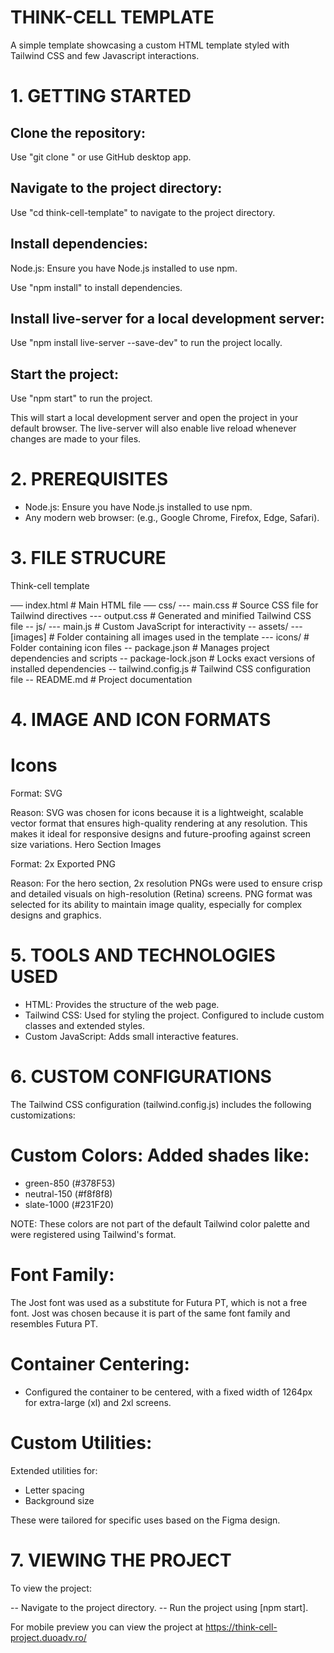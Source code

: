 # THINK-CELL TEMPLATE

A simple template showcasing a custom HTML template styled with Tailwind CSS and few Javascript interactions.

# 1. GETTING STARTED

## Clone the repository:

Use "git clone <repository-url>" or use GitHub desktop app.

## Navigate to the project directory:

Use "cd think-cell-template" to navigate to the project directory.

## Install dependencies:

Node.js: Ensure you have Node.js installed to use npm.

Use "npm install" to install dependencies.

## Install live-server for a local development server:

Use "npm install live-server --save-dev" to run the project locally.

## Start the project:

Use "npm start" to run the project.

This will start a local development server and open the project in your default browser. The live-server will also enable live reload whenever changes are made to your files.

# 2. PREREQUISITES

- Node.js: Ensure you have Node.js installed to use npm.
- Any modern web browser: (e.g., Google Chrome, Firefox, Edge, Safari).

# 3. FILE STRUCURE

Think-cell template

── index.html # Main HTML file
── css/
--- main.css # Source CSS file for Tailwind directives
--- output.css # Generated and minified Tailwind CSS file
-- js/
--- main.js # Custom JavaScript for interactivity
-- assets/
--- [images] # Folder containing all images used in the template
--- icons/ # Folder containing icon files
-- package.json # Manages project dependencies and scripts
-- package-lock.json # Locks exact versions of installed dependencies
-- tailwind.config.js # Tailwind CSS configuration file
-- README.md # Project documentation

# 4. IMAGE AND ICON FORMATS

# Icons

Format: SVG

Reason: SVG was chosen for icons because it is a lightweight, scalable vector format that ensures high-quality rendering at any resolution. This makes it ideal for responsive designs and future-proofing against screen size variations.
Hero Section Images

Format: 2x Exported PNG

Reason: For the hero section, 2x resolution PNGs were used to ensure crisp and detailed visuals on high-resolution (Retina) screens. PNG format was selected for its ability to maintain image quality, especially for complex designs and graphics.

# 5. TOOLS AND TECHNOLOGIES USED

- HTML: Provides the structure of the web page.
- Tailwind CSS: Used for styling the project. Configured to include custom classes and extended styles.
- Custom JavaScript: Adds small interactive features.

# 6. CUSTOM CONFIGURATIONS

The Tailwind CSS configuration (tailwind.config.js) includes the following customizations:

# Custom Colors: Added shades like:

- green-850 (#378F53)
- neutral-150 (#f8f8f8)
- slate-1000 (#231F20)

NOTE: These colors are not part of the default Tailwind color palette and were registered using Tailwind's format.

# Font Family:

The Jost font was used as a substitute for Futura PT, which is not a free font. Jost was chosen because it is part of the same font family and resembles Futura PT.

# Container Centering:

- Configured the container to be centered, with a fixed width of 1264px for extra-large (xl) and 2xl screens.

# Custom Utilities:

Extended utilities for:

- Letter spacing
- Background size

These were tailored for specific uses based on the Figma design.

# 7. VIEWING THE PROJECT

To view the project:

-- Navigate to the project directory.
-- Run the project using [npm start].

For mobile preview you can view the project at https://think-cell-project.duoadv.ro/

